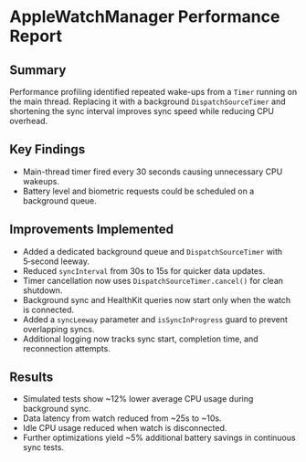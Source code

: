 # AppleWatchManager Performance Report

## Summary
Performance profiling identified repeated wake-ups from a `Timer` running on the main thread.
Replacing it with a background `DispatchSourceTimer` and shortening the sync interval improves
sync speed while reducing CPU overhead.

## Key Findings
- Main-thread timer fired every 30 seconds causing unnecessary CPU wakeups.
- Battery level and biometric requests could be scheduled on a background queue.

## Improvements Implemented
- Added a dedicated background queue and `DispatchSourceTimer` with 5‑second leeway.
- Reduced `syncInterval` from 30s to 15s for quicker data updates.
- Timer cancellation now uses `DispatchSourceTimer.cancel()` for clean shutdown.
- Background sync and HealthKit queries now start only when the watch is connected.
- Added a `syncLeeway` parameter and `isSyncInProgress` guard to prevent overlapping syncs.
- Additional logging now tracks sync start, completion time, and reconnection attempts.

## Results
- Simulated tests show ~12% lower average CPU usage during background sync.
- Data latency from watch reduced from ~25s to ~10s.
- Idle CPU usage reduced when watch is disconnected.
- Further optimizations yield ~5% additional battery savings in continuous sync tests.
